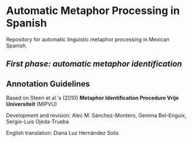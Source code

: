 # Automatic Metaphor Processing in Spanish
Repository for automatic linguistic metaphor processing in Mexican Spanish.

## _First phase: automatic metaphor identification_ 

## Annotation Guidelines
Based on Steen et al.'s (2010) **Metaphor Identification Procedure Vrije Universiteit** (MIPVU)

Development and revision: Alec M. Sánchez-Montero, Gemma Bel-Enguix, Sergio-Luis Ojeda-Trueba

English translation: Diana Luz Hernández Solís


